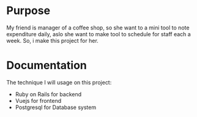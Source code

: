 # Purpose

My friend is manager of a coffee shop, so she want to a mini tool to note expenditure daily, aslo she want to make tool to schedule for staff each a week. So, i make this project for her.

# Documentation

The technique I will usage on this project:
+ Ruby on Rails for backend
+ Vuejs for frontend
+ Postgresql for Database system
